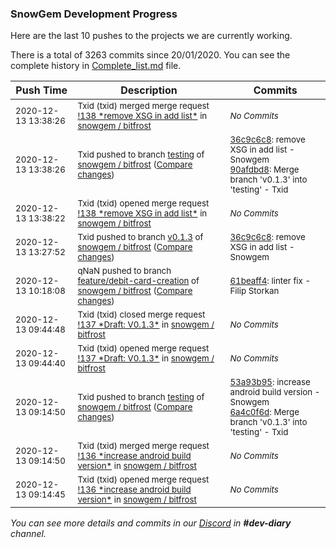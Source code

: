 
### SnowGem Development Progress

Here are the last 10 pushes to the projects we are currently working.

There is a total of 3263 commits since 20/01/2020. You can see the complete history in
 [Complete_list.md](Complete_list.md) file.

| Push Time | Description | Commits |
| --- | --- | --- |
| <sub>2020-12-13 13:38:26</sub> | <sub>Txid (txid) merged merge request [\!138 \*remove XSG in add list\*](https://gitlab.com/snowgem/bitfrost/-/merge_requests/138) in [snowgem / bitfrost](https://gitlab.com/snowgem/bitfrost)</sub> | <sub>_No Commits_</sub> |
| <sub>2020-12-13 13:38:26</sub> | <sub>Txid pushed to branch [testing](https://gitlab.com/snowgem/bitfrost/commits/testing) of [snowgem / bitfrost](https://gitlab.com/snowgem/bitfrost) ([Compare changes](https://gitlab.com/snowgem/bitfrost/compare/6a4c0f6ddd324a5d1918829616b6b1318e4592e4...90afdbd8e62be3b9afded138a000f85c03e12561))</sub> | <sub>[36c9c6c8](https://gitlab.com/snowgem/bitfrost/-/commit/36c9c6c858771aeced2fe40f9b8fdc33abd42632): remove XSG in add list - Snowgem<br>[90afdbd8](https://gitlab.com/snowgem/bitfrost/-/commit/90afdbd8e62be3b9afded138a000f85c03e12561): Merge branch 'v0.1.3' into 'testing' - Txid</sub> |
| <sub>2020-12-13 13:38:22</sub> | <sub>Txid (txid) opened merge request [\!138 \*remove XSG in add list\*](https://gitlab.com/snowgem/bitfrost/-/merge_requests/138) in [snowgem / bitfrost](https://gitlab.com/snowgem/bitfrost)</sub> | <sub>_No Commits_</sub> |
| <sub>2020-12-13 13:27:52</sub> | <sub>Txid pushed to branch [v0\.1\.3](https://gitlab.com/snowgem/bitfrost/commits/v0.1.3) of [snowgem / bitfrost](https://gitlab.com/snowgem/bitfrost) ([Compare changes](https://gitlab.com/snowgem/bitfrost/compare/53a93b95ef7904e7beb0e3361877479edcdd3a0c...36c9c6c858771aeced2fe40f9b8fdc33abd42632))</sub> | <sub>[36c9c6c8](https://gitlab.com/snowgem/bitfrost/-/commit/36c9c6c858771aeced2fe40f9b8fdc33abd42632): remove XSG in add list - Snowgem</sub> |
| <sub>2020-12-13 10:18:08</sub> | <sub>qNaN pushed to branch [feature/debit\-card\-creation](https://gitlab.com/snowgem/bitfrost/commits/feature/debit-card-creation) of [snowgem / bitfrost](https://gitlab.com/snowgem/bitfrost) ([Compare changes](https://gitlab.com/snowgem/bitfrost/compare/137bea91784c07cf72f342bc1241e23c870d1301...61beaff44d1d05b89c8fd81769d68f839b64bc27))</sub> | <sub>[61beaff4](https://gitlab.com/snowgem/bitfrost/-/commit/61beaff44d1d05b89c8fd81769d68f839b64bc27): linter fix - Filip Storkan</sub> |
| <sub>2020-12-13 09:44:48</sub> | <sub>Txid (txid) closed merge request [\!137 \*Draft: V0\.1\.3\*](https://gitlab.com/snowgem/bitfrost/-/merge_requests/137) in [snowgem / bitfrost](https://gitlab.com/snowgem/bitfrost)</sub> | <sub>_No Commits_</sub> |
| <sub>2020-12-13 09:44:40</sub> | <sub>Txid (txid) opened merge request [\!137 \*Draft: V0\.1\.3\*](https://gitlab.com/snowgem/bitfrost/-/merge_requests/137) in [snowgem / bitfrost](https://gitlab.com/snowgem/bitfrost)</sub> | <sub>_No Commits_</sub> |
| <sub>2020-12-13 09:14:50</sub> | <sub>Txid pushed to branch [testing](https://gitlab.com/snowgem/bitfrost/commits/testing) of [snowgem / bitfrost](https://gitlab.com/snowgem/bitfrost) ([Compare changes](https://gitlab.com/snowgem/bitfrost/compare/7a8920b5b34c3a9cfbae10a2230e2df1743b9676...6a4c0f6ddd324a5d1918829616b6b1318e4592e4))</sub> | <sub>[53a93b95](https://gitlab.com/snowgem/bitfrost/-/commit/53a93b95ef7904e7beb0e3361877479edcdd3a0c): increase android build version - Snowgem<br>[6a4c0f6d](https://gitlab.com/snowgem/bitfrost/-/commit/6a4c0f6ddd324a5d1918829616b6b1318e4592e4): Merge branch 'v0.1.3' into 'testing' - Txid</sub> |
| <sub>2020-12-13 09:14:50</sub> | <sub>Txid (txid) merged merge request [\!136 \*increase android build version\*](https://gitlab.com/snowgem/bitfrost/-/merge_requests/136) in [snowgem / bitfrost](https://gitlab.com/snowgem/bitfrost)</sub> | <sub>_No Commits_</sub> |
| <sub>2020-12-13 09:14:45</sub> | <sub>Txid (txid) opened merge request [\!136 \*increase android build version\*](https://gitlab.com/snowgem/bitfrost/-/merge_requests/136) in [snowgem / bitfrost](https://gitlab.com/snowgem/bitfrost)</sub> | <sub>_No Commits_</sub> |

_You can see more details and commits in our [Discord](https://discord.gg/zumGnbg) in **#dev-diary** channel._
